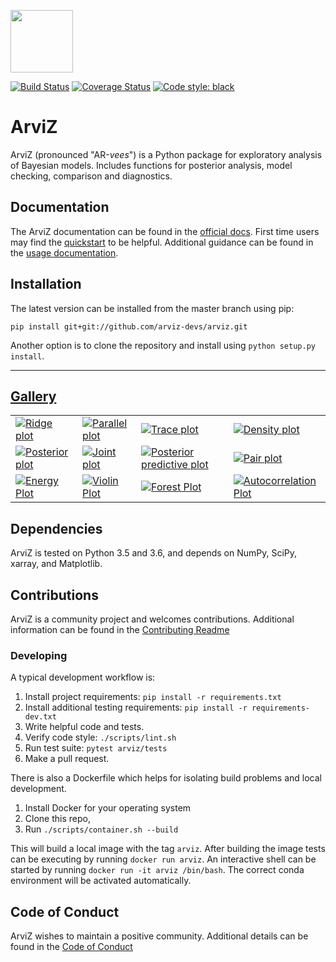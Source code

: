 <img src="https://arviz-devs.github.io/arviz/_static/logo.png" height=100></img>

[![Build Status](https://travis-ci.org/arviz-devs/arviz.svg?branch=master)](https://travis-ci.org/arviz-devs/arviz) [![Coverage Status](https://coveralls.io/repos/github/arviz-devs/arviz/badge.svg?branch=master)](https://coveralls.io/github/arviz-devs/arviz?branch=master)
[![Code style: black](https://img.shields.io/badge/code%20style-black-000000.svg)](https://github.com/ambv/black)

# ArviZ

ArviZ (pronounced "AR-_vees_") is a Python package for exploratory analysis of Bayesian models.
Includes functions for posterior analysis, model checking, comparison and diagnostics.

## Documentation

The ArviZ documentation can be found in the [official docs](https://arviz-devs.github.io/arviz/index.html).
First time users may find the [quickstart](https://arviz-devs.github.io/arviz/notebooks/Introduction.html)
to be helpful. Additional guidance can be found in the
[usage documentation](https://arviz-devs.github.io/arviz/usage.html).


## Installation

The latest version can be installed from the master branch using pip:

```
pip install git+git://github.com/arviz-devs/arviz.git
```

Another option is to clone the repository and install using `python setup.py install`.

-------------------------------------------------------------------------------
## [Gallery](https://arviz-devs.github.io/arviz/examples/index.html)

<p>
<table>
<tr>

  <td>
  <a href="https://arviz-devs.github.io/arviz/examples/plot_forest_ridge.html">
  <img alt="Ridge plot"
  src="https://arviz-devs.github.io/arviz/_static/plot_forest_ridge_thumb.png" />
  </a>
  </td>

  <td>
  <a href="https://arviz-devs.github.io/arviz/examples/plot_parallel.html">
  <img alt="Parallel plot"
  src="https://arviz-devs.github.io/arviz/_static/plot_parallel_thumb.png" />
  </a>
  </td>

  <td>
  <a href="https://arviz-devs.github.io/arviz/examples/plot_trace.html">
  <img alt="Trace plot"
  src="https://arviz-devs.github.io/arviz/_static/plot_trace_thumb.png" />
  </a>
  </td>

  <td>
  <a href="https://arviz-devs.github.io/arviz/examples/plot_density.html">
  <img alt="Density plot"
  src="https://arviz-devs.github.io/arviz/_static/plot_density_thumb.png" />
  </a>
  </td>

  </tr>
  <tr>

  <td>
  <a href="https://arviz-devs.github.io/arviz/examples/plot_posterior.html">
  <img alt="Posterior plot"
  src="https://arviz-devs.github.io/arviz/_static/plot_posterior_thumb.png" />
  </a>
  </td>

  <td>
  <a href="https://arviz-devs.github.io/arviz/examples/plot_joint.html">
  <img alt="Joint plot"
  src="https://arviz-devs.github.io/arviz/_static/plot_joint_thumb.png" />
  </a>
  </td>

  <td>
  <a href="https://arviz-devs.github.io/arviz/examples/plot_ppc.html">
  <img alt="Posterior predictive plot"
  src="https://arviz-devs.github.io/arviz/_static/plot_ppc_thumb.png" />
  </a>
  </td>

  <td>
  <a href="https://arviz-devs.github.io/arviz/examples/plot_pair.html">
  <img alt="Pair plot"
  src="https://arviz-devs.github.io/arviz/_static/plot_pair_thumb.png" />
  </a>
  </td>

  </tr>
  <tr>

  <td>
  <a href="https://arviz-devs.github.io/arviz/examples/plot_energy.html">
  <img alt="Energy Plot"
  src="https://arviz-devs.github.io/arviz/_static/plot_energy_thumb.png" />
  </a>
  </td>

  <td>
  <a href="https://arviz-devs.github.io/arviz/examples/plot_violin.html">
  <img alt="Violin Plot"
  src="https://arviz-devs.github.io/arviz/_static/plot_violin_thumb.png" />
  </a>
  </td>

  <td>
  <a href="https://arviz-devs.github.io/arviz/examples/plot_forest.html">
  <img alt="Forest Plot"
  src="https://arviz-devs.github.io/arviz/_static/plot_forest_thumb.png" />
  </a>
  </td>

  <td>
  <a href="https://arviz-devs.github.io/arviz/examples/plot_autocorr.html">
  <img alt="Autocorrelation Plot"
  src="https://arviz-devs.github.io/arviz/_static/plot_autocorr_thumb.png" />
  </a>
  </td>

</tr>
</table>

## Dependencies

ArviZ is tested on Python 3.5 and 3.6, and depends on NumPy, SciPy, xarray, and Matplotlib.

## Contributions
ArviZ is a community project and welcomes contributions. 
Additional information can be found in the [Contributing Readme](https://github.com/arviz-devs/arviz/blob/master/CONTRIBUTING.md)

### Developing

A typical development workflow is:

1. Install project requirements: `pip install -r requirements.txt`
2. Install additional testing requirements: `pip install -r requirements-dev.txt`
3. Write helpful code and tests.
4. Verify code style: `./scripts/lint.sh`
5. Run test suite: `pytest arviz/tests`
6. Make a pull request.

There is also a Dockerfile which helps for isolating build problems and local development.

1. Install Docker for your operating system
2. Clone this repo,
3. Run `./scripts/container.sh --build`

This will build a local image with the tag `arviz`. 
After building the image tests can be executing by running `docker run arviz`.
An interactive shell can be started by running `docker run -it arviz /bin/bash`. The correct conda environment will be activated automatically.


## Code of Conduct
ArviZ wishes to maintain a positive community. Additional details
can be found in the [Code of Conduct](https://github.com/arviz-devs/arviz/blob/master/Code_of_Conduct.MD)

